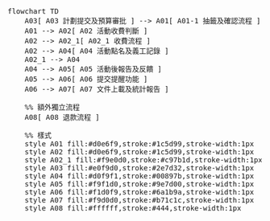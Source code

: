 <pre>

flowchart TD
    A03[ A03 計劃提交及預算審批 ] --> A01[ A01-1 抽籤及確認流程 ]
    A01 --> A02[ A02 活動收費判斷 ]
    A02 --> A02_1[ A02_1 收費流程 ]
    A02 --> A04[ A04 活動點名及義工記錄 ]
    A02_1 --> A04
    A04 --> A05[ A05 活動後報告及反饋 ]
    A05 --> A06[ A06 提交提醒功能 ]
    A06 --> A07[ A07 文件上載及統計報告 ]
    
    %% 額外獨立流程
    A08[ A08 退款流程 ]

    %% 樣式
    style A01 fill:#d0e6f9,stroke:#1c5d99,stroke-width:1px
    style A02 fill:#d0e6f9,stroke:#1c5d99,stroke-width:1px
    style A02_1 fill:#f9e0d0,stroke:#c97b1d,stroke-width:1px
    style A03 fill:#e0f9d0,stroke:#2e7d32,stroke-width:1px
    style A04 fill:#d0f9f1,stroke:#00897b,stroke-width:1px
    style A05 fill:#f9f1d0,stroke:#9e7d00,stroke-width:1px
    style A06 fill:#f1d0f9,stroke:#6a1b9a,stroke-width:1px
    style A07 fill:#f9d0d0,stroke:#b71c1c,stroke-width:1px
    style A08 fill:#ffffff,stroke:#444,stroke-width:1px

</pre>
